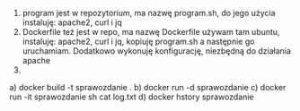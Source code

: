 1. program jest w repozytorium, ma nazwę program.sh, do jego użycia instaluję: apache2, curl i jq
2. Dockerfile też jest w repo, ma nazwę Dockerfile
używam tam ubuntu, instaluję: apache2, curl i jq, kopiuję program.sh a następnie go uruchamiam. Dodatkowo wykonuję konfigurację, niezbędną do działania apache
3.
  a) docker build -t sprawozdanie .
  b) docker run -d sprawozdanie
  c) docker run -it sprawozdanie sh
     cat log.txt
  d) docker hstory sprawozdanie
